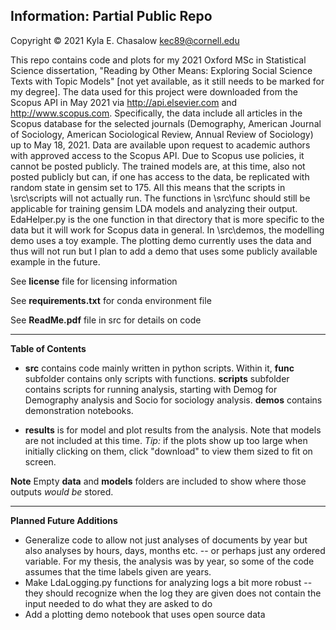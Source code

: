 ## Information: Partial Public Repo
Copyright © 2021 Kyla E. Chasalow
kec89@cornell.edu

This repo contains code and plots for my 2021 Oxford MSc in Statistical Science dissertation, "Reading by Other Means:  Exploring Social Science Texts with Topic Models" [not yet available, as it still needs to be marked for my degree]. The data used for this project were downloaded from the Scopus API in May 2021 via http://api.elsevier.com and http://www.scopus.com. Specifically, the data include all articles in the Scopus database for the selected journals  (Demography, American Journal of Sociology, American Sociological Review, Annual Review of Sociology) up to May 18, 2021. Data are available upon request to academic authors with approved access to the Scopus API. Due to Scopus use policies, it cannot be posted publicly. The trained models are, at this time, also not posted publicly but can, if one has access to the data, be replicated with random state in gensim set to 175. All this means that the scripts in \src\scripts will not actually run. The functions in \src\func should still be applicable for training gensim LDA models and analyzing their output. EdaHelper.py is the one function in that directory that is more specific to the data but it will work for Scopus data in general. In \src\demos, the modelling demo uses a toy example. The plotting demo currently uses the data and thus will not run but I plan to add a demo that uses some publicly available example in the future. 

See **license** file for licensing information

See **requirements.txt** for conda environment file

See **ReadMe.pdf** file in src for details on code 

--------------------------------
**Table of Contents**

* **src** contains code mainly written in python scripts. Within it, **func** subfolder contains only scripts with functions. **scripts** subfolder contains scripts for running analysis, starting with Demog for Demography analysis and Socio for sociology analysis. **demos** contains demonstration notebooks.

* **results** is for model and plot results from the analysis. Note that models are not included at this time. *Tip:* if the plots show up too large when initially clicking on them, click "download" to view them sized to fit on screen.

  

**Note** Empty **data** and **models** folders are included to show where those outputs *would be* stored.



-----

**Planned Future Additions**

* Generalize code to allow not just analyses of documents by year but also analyses  by hours, days, months etc. -- or perhaps just any ordered variable. For my thesis, the analysis was by year, so some of the code assumes that the time labels given are years. 
* Make LdaLogging.py functions for analyzing logs a bit more robust -- they should recognize when the log they are given does not contain the input needed to do what they are asked to do
* Add a plotting demo notebook that uses open source data 

